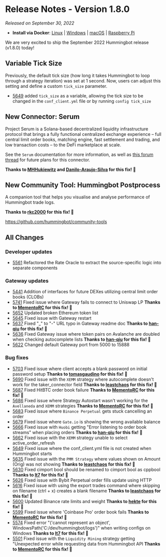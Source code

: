 # Release Notes - Version 1.8.0

*Released on September 30, 2022*

- **Install via Docker**: [Linux](/installation/docker/#linuxubuntu) | [Windows](/installation/docker/#windows) | [macOS](/installation/docker/#macos) | [Raspberry Pi](/installation/raspberry-pi/#install-via-docker)

We are very excited to ship the September 2022 Hummingbot release (v1.8.0) today!

## Variable Tick Size

Previously, the default tick size (how long it takes Hummingbot to loop through a strategy iteration) was set at 1 second. Now, users can adjust this setting and define a custom `tick_size` parameter.

- [5649](https://github.com/hummingbot/hummingbot/pull/5649) added `tick_size` as a variable, allowing the tick size to be changed in the `conf_client.yml` file or by running `config tick_size`

## New Connector: Serum

Project Serum is a Solana-based decentralized liquidity infrastructure protocol that brings a fully functional centralized exchange experience – full central limit order books, matching engine, fast settlement and trading, and low transaction costs – to the DeFi marketplace at scale.

See the `Serum` documentation for more information, as well as [this forum thread](https://forum.hummingbot.org/t/solana-serum-dex-connector-progress-follow-up-thread/207) for future plans for this connector.

**Thanks to [MHHukiewitz](https://github.com/MHHukiewitz) and [Danilo-Araujo-Silva](https://github.com/Danilo-Araujo-Silva) for this fix! 🙏**

## New Community Tool: Hummingbot Postprocess

A companion tool that helps you visualise and analyse performance of Hummingbot trade logs.

**Thanks to [rkc2000](https://github.com/rkc2000) for this fix! 🙏**

<https://github.com/hummingbot/community-tools>

## All Changes

### Developer updates

- [5561](https://github.com/hummingbot/hummingbot/pull/5561) Refactored the Rate Oracle to extract the source-specific logic into separate components

### Gateway updates

- [5441](https://github.com/hummingbot/hummingbot/pull/5441) Addition of interfaces for future DEXes utilizing central limit order books (CLOBs)
- [5741](https://github.com/hummingbot/hummingbot/pull/5741) Fixed issue where Gateway fails to connect to Uniswap LP **Thanks to [MementoRC](https://github.com/MementoRC) for this fix! 🙏**
- [5652](https://github.com/hummingbot/hummingbot/pull/5652) Updated broken Ethereum token list
- [5645](https://github.com/hummingbot/hummingbot/pull/5645) Fixed issue with Gateway restart
- [5637](https://github.com/hummingbot/hummingbot/pull/5637) Fixed "_" to "-" URL typo in Gateway readme doc **Thanks to [han-qiu](https://github.com/han-qiu) for this fix! 🙏**
- [5636](https://github.com/hummingbot/hummingbot/pull/5636) Fixed Gateway issue where token pairs on Avalanche are doubled when checking autocomplete lists **Thanks to [han-qiu](https://github.com/han-qiu) for this fix! 🙏**
- [5622](https://github.com/hummingbot/hummingbot/pull/5622) Changed default Gateway port from 5000 to 15888

### Bug fixes

- [5703](https://github.com/hummingbot/hummingbot/pull/5703) Fixed issue where client accepts a blank password on initial password setup **Thanks to [tomasgaudino](https://github.com/tomasgaudino) for this fix! 🙏**
- [5690](https://github.com/hummingbot/hummingbot/pull/5690) Fixed issue with the `XEMM` strategy where autocomplete doesn't work for the taker_connector field **Thanks to [leastchaos](https://github.com/leastchaos) for this fix! 🙏**
- [5687](https://github.com/hummingbot/hummingbot/pull/5687) Fixed HitBTC order book failure **Thanks to [MementoRC](https://github.com/MementoRC) for this fix! 🙏**
- [5686](https://github.com/hummingbot/hummingbot/pull/5686) Fixed issue where Strategy Autostart wasn't working for the `Avellaneda` and `XEMM` strategies **Thanks to [MementoRC](https://github.com/MementoRC) for this fix! 🙏**
- [5683](https://github.com/hummingbot/hummingbot/pull/5683) Fixed issue where `Binance Perpetual` gets stuck cancelling an order
- [5679](https://github.com/hummingbot/hummingbot/pull/5679) Fixed issue where `Gate.io` is showing the wrong available balance
- [5666](https://github.com/hummingbot/hummingbot/pull/5666) Fixed issue with `Huobi` getting "Error listening to order book streams" when placing orders **Thanks to [han-qiu](https://github.com/han-qiu) for this fix! 🙏**
- [5662](https://github.com/hummingbot/hummingbot/pull/5662) Fixed issue with the `XEMM` strategy unable to select active_order_refresh
- [5649](https://github.com/hummingbot/hummingbot/pull/5649) Fixed issue where the conf_client.yml file is not created when Hummingbot starts
- [5635](https://github.com/hummingbot/hummingbot/pull/5635) Fixed issue with the `PMM Strategy` where values shown on Amount (Orig) was not showing **Thanks to [leastchaos](https://github.com/leastchaos) for this fix! 🙏**
- [5630](https://github.com/hummingbot/hummingbot/pull/5630) Fixed cimport bool should be renamed to cimport bool as cppbool **Thanks to [lt7](https://github.com/lt7) for this fix! 🙏**
- [5626](https://github.com/hummingbot/hummingbot/pull/5626) Fixed issue with Bybit Perpetual order fills update using HTTP
- [5616](https://github.com/hummingbot/hummingbot/pull/5616) Fixed issue with using the export trades command where skipping on filename (ctrl + x) creates a blank filename **Thanks to [leastchaos](https://github.com/leastchaos) for this fix! 🙏**
- [5600](https://github.com/hummingbot/hummingbot/pull/5600) Updated Binance rate limits and weight **Thanks to [hekte](https://github.com/hekte) for this fix! 🙏**
- [5599](https://github.com/hummingbot/hummingbot/pull/5599) Fixed issue where 'Coinbase Pro' order book fails **Thanks to [MementoRC](https://github.com/MementoRC) for this fix! 🙏**
- [5574](https://github.com/hummingbot/hummingbot/pull/5574) Fixed error "('cannot represent an object', WindowsPath('C:/dev/hummingbot/logs')" when writing configs on Windows **Thanks to [lt7](https://github.com/lt7) for this fix! 🙏**
- [5501](https://github.com/hummingbot/hummingbot/pull/5501) Fixed issue with the `Liquidity Mining` strategy getting "Unexpected error while requesting data from Hummingbot API **Thanks to [MementoRC](https://github.com/MementoRC) for this fix! 🙏**
